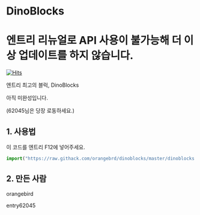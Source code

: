 # DinoBlocks

# 엔트리 리뉴얼로 API 사용이 불가능해 더 이상 업데이트를 하지 않습니다.
[![Hits](https://hits.seeyoufarm.com/api/count/incr/badge.svg?url=https%3A%2F%2Fgithub.com%2Forangebrd%2Fdinoblocks&count_bg=%23009B9B&title_bg=%23555555&icon=diaspora.svg&icon_color=%23E7E7E7&title=hits&edge_flat=false)](https://hits.seeyoufarm.com)

엔트리 최고의 블럭, DinoBlocks
<p>아직 미완성입니다.</p>

(62045님은 당장 로동하세요.)

## 1. 사용법
이 코드를 엔트리 F12에 넣어주세요.


```javascript
import("https://raw.githack.com/orangebrd/dinoblocks/master/dinoblocks.js");
```


## 2. 만든 사람

orangebird

entry62045
